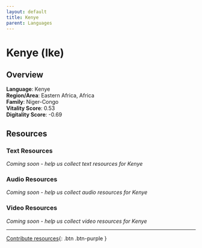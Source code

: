 ```yaml
---
layout: default
title: Kenye
parent: Languages
---
```


# Kenye (lke)

## Overview

**Language**: Kenye  
**Region/Area**: Eastern Africa, Africa  
**Family**: Niger-Congo  
**Vitality Score**: 0.53  
**Digitality Score**: -0.69  

## Resources

### Text Resources
*Coming soon - help us collect text resources for Kenye*

### Audio Resources
*Coming soon - help us collect audio resources for Kenye*

### Video Resources
*Coming soon - help us collect video resources for Kenye*

---

[Contribute resources](https://fairtrain.github.io/){: .btn .btn-purple }
